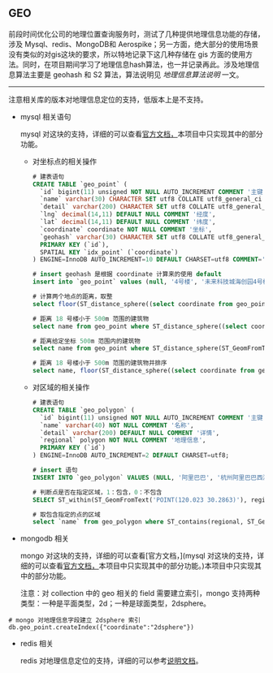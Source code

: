 ## GEO

前段时间优化公司的地理位置查询服务时，测试了几种提供地理信息功能的存储，涉及 Mysql、redis、MongoDB和 Aerospike；另一方面，绝大部分的使用场景没有类似的对gis这块的要求，所以特地记录下这几种存储在 gis 方面的使用方法。同时，在项目期间学习了地理信息hash算法，也一并记录再此。涉及地理信息算法主要是 geohash 和 S2 算法，算法说明见 *地理信息算法说明* 一文。

---

注意相关库的版本对地理信息定位的支持，低版本上是不支持。

- mysql 相关语句

  mysql 对这块的支持，详细的可以查看[官方文档，](https://dev.mysql.com/doc/refman/5.7/en/spatial-analysis-functions.html)本项目中只实现其中的部分功能。

  - 对坐标点的相关操作

    ~~~sql
    # 建表语句
    CREATE TABLE `geo_point` (
      `id` bigint(11) unsigned NOT NULL AUTO_INCREMENT COMMENT '主键',
      `name` varchar(30) CHARACTER SET utf8 COLLATE utf8_general_ci NOT NULL COMMENT '名称',
      `detail` varchar(200) CHARACTER SET utf8 COLLATE utf8_general_ci DEFAULT NULL COMMENT '详情',
      `lng` decimal(14,11) DEFAULT NULL COMMENT '经度',
      `lat` decimal(14,11) DEFAULT NULL COMMENT '纬度',
      `coordinate` coordinate NOT NULL COMMENT '坐标',
      `geohash` varchar(30) CHARACTER SET utf8 COLLATE utf8_general_ci GENERATED ALWAYS AS (st_geohash(`coordinate`,8)) VIRTUAL COMMENT 'geohash编码',
      PRIMARY KEY (`id`),
      SPATIAL KEY `idx_point` (`coordinate`)
    ) ENGINE=InnoDB AUTO_INCREMENT=10 DEFAULT CHARSET=utf8 COMMENT='地理位置信息';
    
    # insert geohash 是根据 coordinate 计算来的使用 default
    insert into `geo_point` values (null, '4号楼', '未来科技城海创园4号楼', 120.025, 30.2873, ST_GeomFromText('POINT(120.025 30.2873)'), default);
    
    # 计算两个地点的距离，取整
    select floor(ST_distance_sphere((select coordinate from geo_point where name = '西城时代'), coordinate)) distance from geo_point where name = '18号楼';
    
    # 距离 18 号楼小于 500m 范围的建筑物
    select name from geo_point where ST_distance_sphere((select coordinate from geo_point where name = '18号楼'), coordinate) < 500 and name != '18号楼';
    
    # 距离给定坐标 500m 范围内的建筑物
    select name from geo_point where ST_distance_sphere(ST_GeomFromText('POINT(120.023 30.2863)'), coordinate) < 500;
    
    # 距离 18 号楼小于 500m 范围的建筑物并排序
    select name, floor(ST_distance_sphere((select coordinate from geo_point where name = '18号楼'), coordinate)) distance, ST_astext(coordinate) coordinate from geo_point where ST_distance_sphere((select coordinate from geo_point where name = '18号楼'), coordinate) < 500 and name != '18号楼' order by distance asc;
    ~~~

  - 对区域的相关操作

    ~~~sql
    # 建表语句
    CREATE TABLE `geo_polygon` (
      `id` bigint(11) unsigned NOT NULL AUTO_INCREMENT COMMENT '主键',
      `name` varchar(40) NOT NULL COMMENT '名称',
      `detail` varchar(200) DEFAULT NULL COMMENT '详情',
      `regional` polygon NOT NULL COMMENT '地理信息',
      PRIMARY KEY (`id`)
    ) ENGINE=InnoDB AUTO_INCREMENT=2 DEFAULT CHARSET=utf8;
    
    # insert 语句
    INSERT INTO `geo_polygon` VALUES (NULL, '阿里巴巴', '杭州阿里巴巴西溪园区', NULL, ST_GeomFromText('POLYGON((120.0274133808 30.2853789625, 120.0340805100 30.2873510540, 120.0344882058 30.2864616115, 120.0355503605 30.2867025030, 120.0361404465 30.2848124156, 120.0374815510 30.2850069851, 120.0379536198 30.2834689491, 120.0332651185 30.2831075997, 120.0284540779 30.2821175623, 120.0274133808 30.2853789625))'));
    
    # 判断点是否在指定区域，1：包含，0：不包含
    SELECT ST_within(ST_GeomFromText('POINT(120.023 30.2863)'), regional) from geo_polygon where `name`='海创园';
    
    # 取包含指定的点的区域
    select `name` from geo_polygon where ST_contains(regional, ST_GeomFromText('POINT(120.035 30.2855)')) = 1;
    ~~~

- mongodb 相关

  mongo 对这块的支持，详细的可以查看[官方文档，](mysql 对这块的支持，详细的可以查看[官方文档，](https://dev.mysql.com/doc/refman/5.7/en/spatial-analysis-functions.html)本项目中只实现其中的部分功能。)本项目中只实现其中的部分功能。

  注意：对 collection 中的 geo 相关的 field 需要建立索引，mongo 支持两种类型：一种是平面类型，2d；一种是球面类型，2dsphere。

~~~
# mongo 对地理信息字段建立 2dsphere 索引
db.geo_point.createIndex({"coordinate":"2dsphere"})
~~~

- redis 相关

  redis 对地理信息定位的支持，详细的可以参考[说明文档](http://redisdoc.com/geo/geoadd.html)。


~~~

~~~